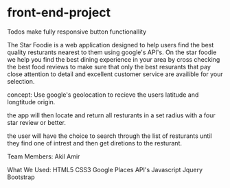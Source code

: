# front-end-project
Todos
make fully responsive
button functionallity 

The Star Foodie is a web application designed to help users find the best quality resturants nearest to them using google's API's. On the star foodie we help you find the best dining experience in your area by cross checking the best food reviews to make sure that only the best resurants that pay close attention to detail and excellent customer service are availible for your selection.

concept:
Use google's geolocation to recieve the users latitude and longtitude origin.

the app will then locate and return all resturants in a set radius with a four star review or better. 

the user will have the choice to search through the list of resturants until they find one of intrest and then get diretions to the resturant.

Team Members:
Akil 
Amir

What We Used:
HTML5
CSS3
Google Places API's
Javascript
Jquery
Bootstrap


